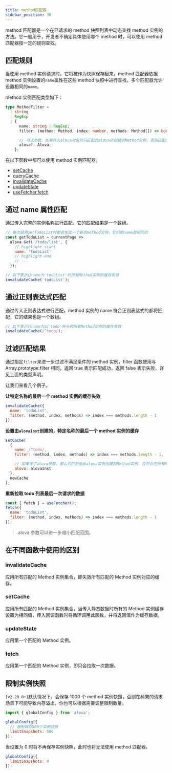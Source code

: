 ```yaml
---
title: method匹配器
sidebar_position: 30
---
```


method 匹配器是一个在已请求的 method 快照列表中动态查找 method 实例的方法。它一般用于，开发者不确定具体使用哪个 method 时，可以使用 method 匹配器按一定的规则查找。

## 匹配规则

当使用 method 实例请求时，它将被作为快照保存起来，method 匹配器依据 method 实例设置的`name`属性在这些 method 快照中进行查找，多个匹配器允许设置相同的`name`。

method 实例匹配类型如下：

```typescript
type MethodFilter =
  | string
  | RegExp
  | {
      name: string | RegExp;
      filter: (method: Method, index: number, methods: Method[]) => boolean;

      // 可选参数，如果传入alova对象则只匹配此alova所创建的Method实例，否则匹配所有alova实例的Method实例
      alova?: Alova;
    };
```

在以下函数中都可以使用 method 实例匹配器。

- [setCache](/tutorial/cache/set-and-query)
- [queryCache](/tutorial/cache/set-and-query)
- [invalidateCache](/tutorial/cache/manually-invalidate)
- [updateState](/tutorial/advanced/update-across-components)
- [useFetcher.fetch](/tutorial/advanced/use-fetcher)

## 通过 name 属性匹配

通过传入完整的实例名称进行匹配，它的匹配结果是一个数组。

```javascript
// 每次调用getTodoList时都会生成一个新的method实例，它们的name是相同的
const getTodoList = currentPage =>
  alova.Get('/todo/list', {
    // highlight-start
    name: 'todoList'
    // highlight-end
    // ...
  });

// 以下表示让name为'todoList'的所有Method实例的缓存失效
invalidateCache('todoList');
```

## 通过正则表达式匹配

通过传入正则表达式进行匹配，method 实例的 name 符合正则表达式的都将匹配，它的结果也是一个数组。

```javascript
// 以下表示让name为以'todo'开头的所有Method实例的缓存失效
invalidateCache(/^todo/);
```

## 过滤匹配结果

通过指定`filter`来进一步过滤不满足条件的 method 实例，filter 函数使用与 Array.prototype.filter 相同，返回 true 表示匹配成功，返回 false 表示失败，详见上面的类型声明。

让我们来看几个例子。

**让特定名称的最后一个 method 实例的缓存失效**

```javascript
invalidateCache({
  name: 'todoList',
  filter: (method, index, methods) => index === methods.length - 1
});
```

**设置由`alovaInst`创建的，特定名称的最后一个 method 实例的缓存**

```javascript
setCache(
  {
    name: /^todo/,
    filter: (method, index, methods) => index === methods.length - 1,

    // 如果传了alova参数，那么只匹配由此alova实例创建的Method实例，否则会在所有Method实例中匹配
    alova: alovaInst
  },
  newCache
);
```

**重新拉取 todo 列表最后一次请求的数据**

```javascript
const { fetch } = useFetcher();
fetch({
  name: 'todoList',
  filter: (method, index, methods) => index === methods.length - 1
});
```

> alova 参数可以进一步缩小匹配范围。

## 在不同函数中使用的区别

### invalidateCache

应用所有匹配的 Method 实例集合，即失效所有匹配的 Method 实例对应的缓存。

### setCache

应用所有匹配的 Method 实例集合，当传入静态数据时所有的 Method 实例缓存设置为相同值，传入回调函数时将循环调用此函数，并将返回值作为缓存数据。

### updateState

应用第一个匹配的 Method 实例。

### fetch

应用第一个匹配的 Method 实例，即只会拉取一次数据。

## 限制实例快照

`[v2.20.0+]`默认情况下，会保存 1000 个 method 实例快照，否则在频繁的请求场景下可能导致内存溢出，你也可以根据需要调整限制数量。

```js
import { globalConfig } from 'alova';

globalConfig({
  // 限制保存500个实例快照
  limitSnapshots: 500
});
```

当设置为 0 时将不再保存实例快照，此时也将无法使用 method 匹配器。

```js
globalConfig({
  limitSnapshots: 0
});
```
